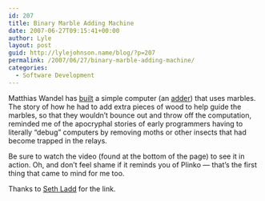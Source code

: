 ```yaml
---
id: 207
title: Binary Marble Adding Machine
date: 2007-06-27T09:15:41+00:00
author: Lyle
layout: post
guid: http://lylejohnson.name/blog/?p=207
permalink: /2007/06/27/binary-marble-adding-machine/
categories:
  - Software Development
---
```

Matthias Wandel has [built](http://woodgears.ca/marbleadd/) a simple computer (an [adder](http://en.wikipedia.org/wiki/Adder_%28electronics%29)) that uses marbles. The story of how he had to add extra pieces of wood to help guide the marbles, so that they wouldn&#8217;t bounce out and throw off the computation, reminded me of the apocryphal stories of early programmers having to literally &#8220;debug&#8221; computers by removing moths or other insects that had become trapped in the relays.

Be sure to watch the video (found at the bottom of the page) to see it in action. Oh, and don&#8217;t feel shame if it reminds you of Plinko &#8212; that&#8217;s the first thing that came to mind for me too.

Thanks to [Seth Ladd](http://www.semergence.com/2007/06/26/links-for-2007-06-27/) for the link.